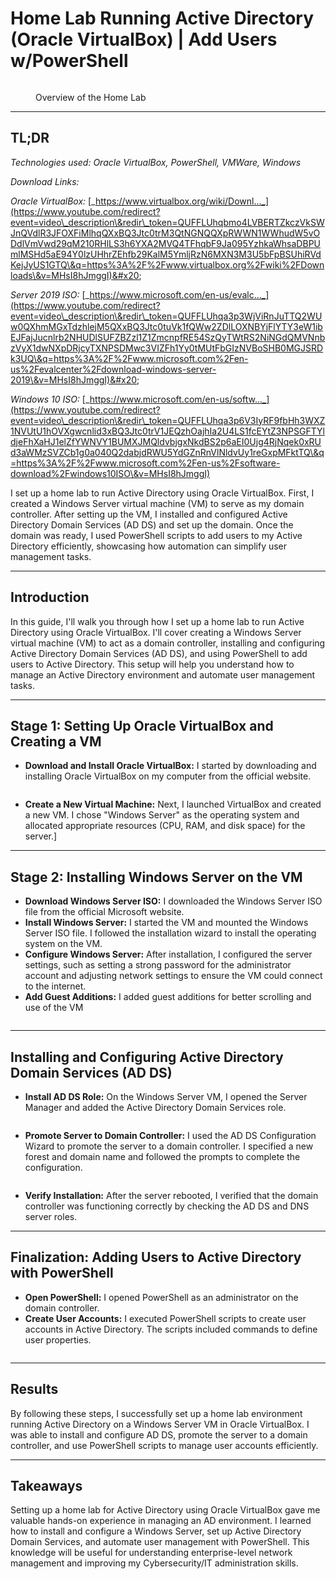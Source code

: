 # Home Lab Running Active Directory (Oracle VirtualBox) | Add Users w/PowerShell

<figure><img src=".gitbook/assets/pivd.png" alt=""><figcaption><p>Overview of the Home Lab</p></figcaption></figure>

***

## TL;DR

_Technologies used: Oracle VirtualBox, PowerShell, VMWare, Windows_

_Download Links:_

_Oracle VirtualBox:_ [_https://www.virtualbox.org/wiki/Downl..._](https://www.youtube.com/redirect?event=video\_description\&redir\_token=QUFFLUhqbmo4LVBERTZkczVkSWJnQVdlR3JFOXFiMlhqQXxBQ3Jtc0trM3QtNGNQQXpRWWN1WWhudW5vODdlVmVwd29qM210RHlLS3h6YXA2MVQ4TFhqbF9Ja095YzhkaWhsaDBPUmlMSHd5aE94Y0lzUHhrZEhfb29KalM5YmljRzN6MXN3M3U5bFpBSUhiRVdKejJyUS1GTQ\&q=https%3A%2F%2Fwww.virtualbox.org%2Fwiki%2FDownloads\&v=MHsI8hJmggI)&#x20;

_Server 2019 ISO:_ [_https://www.microsoft.com/en-us/evalc..._](https://www.youtube.com/redirect?event=video\_description\&redir\_token=QUFFLUhqa3p3WjViRnJuTTQ2WUw0QXhmMGxTdzhlejM5QXxBQ3Jtc0tuVk1fQWw2ZDlLOXNBYjFlYTY3eW1ibEJFajJucnlrb2NHUDlSUFZBZzl1Z1ZmcnpfRE54SzQyTWtRS2NiNGdQMVNnbzVyX1dwNXpDRjcyTXNPSDMwc3VIZFh1Yy0tMUtFbGIzNVBoSHB0MGJSRDk3UQ\&q=https%3A%2F%2Fwww.microsoft.com%2Fen-us%2Fevalcenter%2Fdownload-windows-server-2019\&v=MHsI8hJmggI)&#x20;

_Windows 10 ISO:_ [_https://www.microsoft.com/en-us/softw..._](https://www.youtube.com/redirect?event=video\_description\&redir\_token=QUFFLUhqa3p6V3IyRF9fbHh3WXZ1NVUtU1hOVXgwcnlid3xBQ3Jtc0trV1JEQzhOajhIa2U4LS1fcEYtZ3NPSGFTYldjeFhXaHJ1elZfYWNVY1BUMXJMQldvbjgxNkdBS2p6aEI0Ujg4RjNqek0xRUd3aWMzSVZCb1g0a040Q2dabjdRWU5YdGZnRnVlNldvUy1reGxpMFktTQ\&q=https%3A%2F%2Fwww.microsoft.com%2Fen-us%2Fsoftware-download%2Fwindows10ISO\&v=MHsI8hJmggI)

I set up a home lab to run Active Directory using Oracle VirtualBox. First, I created a Windows Server virtual machine (VM) to serve as my domain controller. After setting up the VM, I installed and configured Active Directory Domain Services (AD DS) and set up the domain. Once the domain was ready, I used PowerShell scripts to add users to my Active Directory efficiently, showcasing how automation can simplify user management tasks.

***

## Introduction

In this guide, I'll walk you through how I set up a home lab to run Active Directory using Oracle VirtualBox. I'll cover creating a Windows Server virtual machine (VM) to act as a domain controller, installing and configuring Active Directory Domain Services (AD DS), and using PowerShell to add users to Active Directory. This setup will help you understand how to manage an Active Directory environment and automate user management tasks.

***

## Stage 1: Setting Up Oracle VirtualBox and Creating a VM

* **Download and Install Oracle VirtualBox:** I started by downloading and installing Oracle VirtualBox on my computer from the official website.

<figure><img src=".gitbook/assets/Screenshot 2024-08-03 121716.png" alt=""><figcaption></figcaption></figure>

* **Create a New Virtual Machine:** Next, I launched VirtualBox and created a new VM. I chose "Windows Server" as the operating system and allocated appropriate resources (CPU, RAM, and disk space) for the server.]

***

## **Stage 2: Installing Windows Server on the VM**

* **Download Windows Server ISO:** I downloaded the Windows Server ISO file from the official Microsoft website.
* **Install Windows Server:** I started the VM and mounted the Windows Server ISO file. I followed the installation wizard to install the operating system on the VM.
* **Configure Windows Server:** After installation, I configured the server settings, such as setting a strong password for the administrator account and adjusting network settings to ensure the VM could connect to the internet.
* **Add Guest Additions:** I added guest additions for better scrolling and use of the VM &#x20;

<figure><img src=".gitbook/assets/Screenshot 2024-08-01 100014 (1).png" alt=""><figcaption></figcaption></figure>

***

## Installing and Configuring Active Directory Domain Services (AD DS)

* **Install AD DS Role:** On the Windows Server VM, I opened the Server Manager and added the Active Directory Domain Services role.

<figure><img src=".gitbook/assets/Screenshot 2024-08-01 101836 (1).png" alt=""><figcaption></figcaption></figure>

* **Promote Server to Domain Controller:** I used the AD DS Configuration Wizard to promote the server to a domain controller. I specified a new forest and domain name and followed the prompts to complete the configuration.

<figure><img src=".gitbook/assets/Screenshot 2024-08-01 101621.png" alt=""><figcaption></figcaption></figure>

* **Verify Installation:** After the server rebooted, I verified that the domain controller was functioning correctly by checking the AD DS and DNS server roles.

***

## Finalization: Adding Users to Active Directory with PowerShell

* **Open PowerShell:** I opened PowerShell as an administrator on the domain controller.
* **Create User Accounts:** I executed PowerShell scripts to create user accounts in Active Directory. The scripts included commands to define user properties.

<figure><img src=".gitbook/assets/Screenshot 2024-08-01 113523.png" alt=""><figcaption></figcaption></figure>

***

## Results

By following these steps, I successfully set up a home lab environment running Active Directory on a Windows Server VM in Oracle VirtualBox. I was able to install and configure AD DS, promote the server to a domain controller, and use PowerShell scripts to manage user accounts efficiently.

***

## Takeaways

Setting up a home lab for Active Directory using Oracle VirtualBox gave me valuable hands-on experience in managing an AD environment. I learned how to install and configure a Windows Server, set up Active Directory Domain Services, and automate user management with PowerShell. This knowledge will be useful for understanding enterprise-level network management and improving my Cybersecurity/IT administration skills.
